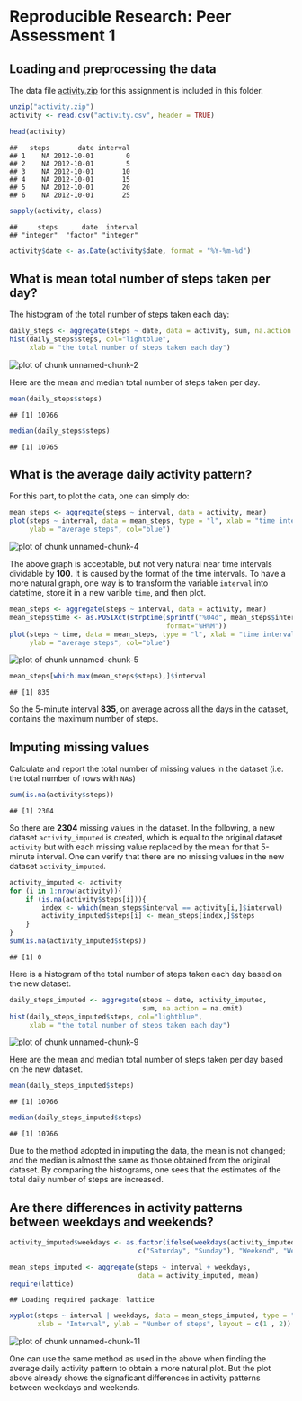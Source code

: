 
# Reproducible Research: Peer Assessment 1


## Loading and preprocessing the data
The data file [activity.zip](https://d396qusza40orc.cloudfront.net/repdata%2Fdata%2Factivity.zip) for this assignment is included in this folder. 


```r
unzip("activity.zip")
activity <- read.csv("activity.csv", header = TRUE)

head(activity)
```

```
##   steps       date interval
## 1    NA 2012-10-01        0
## 2    NA 2012-10-01        5
## 3    NA 2012-10-01       10
## 4    NA 2012-10-01       15
## 5    NA 2012-10-01       20
## 6    NA 2012-10-01       25
```

```r
sapply(activity, class)
```

```
##     steps      date  interval 
## "integer"  "factor" "integer"
```

```r
activity$date <- as.Date(activity$date, format = "%Y-%m-%d")
```
## What is mean total number of steps taken per day?

The histogram of the total number of steps taken each day:

```r
daily_steps <- aggregate(steps ~ date, data = activity, sum, na.action = na.omit)
hist(daily_steps$steps, col="lightblue",
     xlab = "the total number of steps taken each day")
```

![plot of chunk unnamed-chunk-2](./PA1_template_files/figure-html/unnamed-chunk-2.png) 

Here are the mean and median total number of steps taken per day.

```r
mean(daily_steps$steps)
```

```
## [1] 10766
```

```r
median(daily_steps$steps)
```

```
## [1] 10765
```

## What is the average daily activity pattern?
For this part, to plot the data, one can simply do:

```r
mean_steps <- aggregate(steps ~ interval, data = activity, mean)
plot(steps ~ interval, data = mean_steps, type = "l", xlab = "time interval",
     ylab = "average steps", col="blue")
```

![plot of chunk unnamed-chunk-4](./PA1_template_files/figure-html/unnamed-chunk-4.png) 

The above graph is acceptable, but not very natural near time intervals dividable by **100**. It is caused by the format of the time intervals. To have a more natural graph, one way is to transform the variable `interval` into datetime, store it in a new varible `time`, and then plot.  


```r
mean_steps <- aggregate(steps ~ interval, data = activity, mean)
mean_steps$time <- as.POSIXct(strptime(sprintf("%04d", mean_steps$interval), 
                                       format="%H%M"))
plot(steps ~ time, data = mean_steps, type = "l", xlab = "time interval",
     ylab = "average steps", col="blue")
```

![plot of chunk unnamed-chunk-5](./PA1_template_files/figure-html/unnamed-chunk-5.png) 


```r
mean_steps[which.max(mean_steps$steps),]$interval
```

```
## [1] 835
```
So the 5-minute interval **835**, on average across all the days in the dataset, contains the maximum number of steps.

## Imputing missing values
Calculate and report the total number of missing values in the dataset (i.e. the total number of rows with `NA`s)

```r
sum(is.na(activity$steps))
```

```
## [1] 2304
```
So there are **2304** missing values in the dataset. In the following, a new dataset `activity_imputed` is created, which is equal to the original dataset `activity` but with each missing value replaced by the mean for that 5-minute interval. One can verify that there are no missing values in the new dataset `activity_imputed`.

```r
activity_imputed <- activity
for (i in 1:nrow(activity)){
    if (is.na(activity$steps[i])){
        index <- which(mean_steps$interval == activity[i,]$interval)
        activity_imputed$steps[i] <- mean_steps[index,]$steps
    }
}
sum(is.na(activity_imputed$steps))
```

```
## [1] 0
```

Here is a histogram of the total number of steps taken each day based on the new dataset.


```r
daily_steps_imputed <- aggregate(steps ~ date, activity_imputed, 
                                 sum, na.action = na.omit)
hist(daily_steps_imputed$steps, col="lightblue",
     xlab = "the total number of steps taken each day")
```

![plot of chunk unnamed-chunk-9](./PA1_template_files/figure-html/unnamed-chunk-9.png) 

Here are the mean and median total number of steps taken per day based on the new dataset.

```r
mean(daily_steps_imputed$steps)
```

```
## [1] 10766
```

```r
median(daily_steps_imputed$steps)
```

```
## [1] 10766
```
Due to the method adopted in imputing the data, the mean is not changed; and the median is almost the same as those obtained from the original dataset. By comparing the histograms, one sees that the estimates of the total daily number of steps are increased.

## Are there differences in activity patterns between weekdays and weekends?

```r
activity_imputed$weekdays <- as.factor(ifelse(weekdays(activity_imputed$date) %in%
                                c("Saturday", "Sunday"), "Weekend", "Weekday"))

mean_steps_imputed <- aggregate(steps ~ interval + weekdays, 
                                data = activity_imputed, mean)
require(lattice)
```

```
## Loading required package: lattice
```

```r
xyplot(steps ~ interval | weekdays, data = mean_steps_imputed, type = "l", 
       xlab = "Interval", ylab = "Number of steps", layout = c(1 , 2))
```

![plot of chunk unnamed-chunk-11](./PA1_template_files/figure-html/unnamed-chunk-11.png) 

One can use the same method as used in the above when finding the average daily activity pattern to obtain a more natural plot. But the plot above already shows the signaficant differences in activity patterns between weekdays and weekends.

